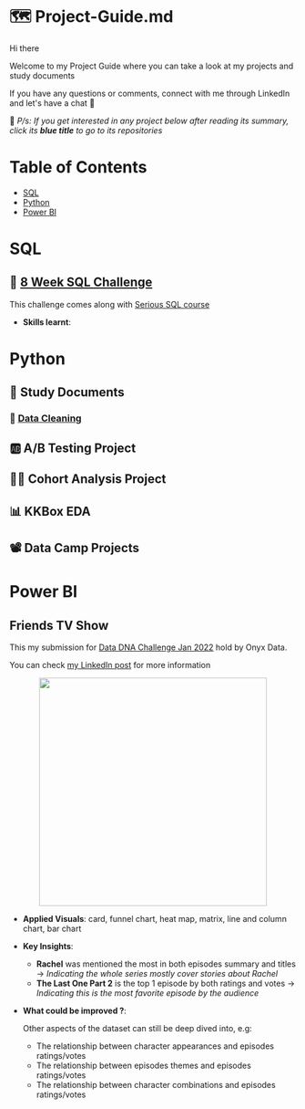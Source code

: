 # 🗺 Project-Guide.md
Hi there

Welcome to my Project Guide where you can take a look at my projects and study documents

If you have any questions or comments, connect with me through LinkedIn and let's have a chat 🥂

👋 *P/s: If you get interested in any project below after reading its summary, click its **blue title** to go to its repositories*

# Table of Contents
* [SQL](#sql)
* [Python](#python)
* [Power BI](#power-bi)
# SQL

## 🥑 [8 Week SQL Challenge](https://github.com/nguyennhatquan/8-Week-SQL-Challenge)
This challenge comes along with [Serious SQL course](https://www.datawithdanny.com/courses/serious-sql)
* **Skills learnt**: 
# Python
## 📃 Study Documents
### 🧹 [Data Cleaning](https://github.com/nguyennhatquan/Study-Documents/blob/main/Cleaning_Data_in_Python.ipynb)

## 🆎 A/B Testing Project

## 👩‍💻 Cohort Analysis Project

## 📊 KKBox EDA

## 📽 Data Camp Projects

# Power BI
## Friends TV Show
This my submission for [Data DNA Challenge Jan 2022](https://onyxdata.co.uk/dataset_challenge/january-2022/) hold by Onyx Data. 

You can check [my LinkedIn post](https://www.linkedin.com/feed/update/urn:li:activity:6890692350398619648/) for more information
<p align = "center">
  <img width="400px" src="https://i.pinimg.com/originals/61/f1/9a/61f19ae9f51346a66c409679589315b0.jpg" />
</p>

* **Applied Visuals**: card, funnel chart, heat map, matrix, line and column chart, bar chart 

* **Key Insights**:
  * **Rachel** was mentioned the most in both episodes summary and titles -> *Indicating the whole series mostly cover stories about Rachel*
  * **The Last One Part 2** is the top 1 episode by both ratings and votes -> *Indicating this is the most favorite episode by the audience*

* **What could be improved ?**: 

  Other aspects of the dataset can still be deep dived into, e.g:
  * The relationship between character appearances and episodes ratings/votes 
  * The relationship between episodes themes and episodes ratings/votes
  * The relationship between character combinations and episodes ratings/votes